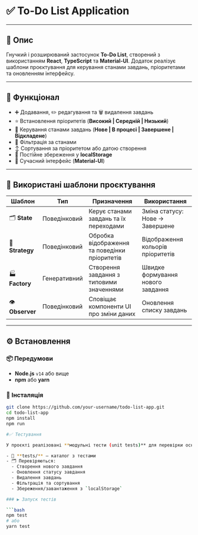# ✅ To-Do List Application
---

## 📌 Опис

Гнучкий і розширюваний застосунок **To-Do List**, створений з використанням **React**, **TypeScript** та **Material-UI**. Додаток реалізує шаблони проєктування для керування станами завдань, пріоритетами та оновленням інтерфейсу.

---

## 🚀 Функціонал

- ➕ Додавання, ✏️ редагування та 🗑️ видалення завдань
- ⭐ Встановлення пріоритетів (**Високий | Середній | Низький**)
- 🔄 Керування станами завдань (**Нове | В процесі | Завершене | Відкладене**)
- 🔎 Фільтрація за станами
- ↕️ Сортування за пріоритетом або датою створення
- 💾 Постійне збереження у **localStorage**
- 🎨 Сучасний інтерфейс (**Material-UI**)

---

## 🧩 Використані шаблони проєктування

| Шаблон        | Тип            | Призначення                                                      | Використання                         |
|---------------|----------------|-------------------------------------------------------------------|--------------------------------------|
| 🗂 **State**  | Поведінковий   | Керує станами завдань та їх переходами                           | Зміна статусу: Нове → Завершене     |
| 🎨 **Strategy** | Поведінковий | Обробка відображення та поведінки пріоритетів                    | Відображення кольорів пріоритетів   |
| 🏭 **Factory** | Генеративний  | Створення завдання з типовими значеннями                         | Швидке формування нового завдання   |
| 👁 **Observer** | Поведінковий | Сповіщає компоненти UI про зміни даних                           | Оновлення списку завдань            |

---

## ⚙️ Встановлення

### 📦 Передумови

- **Node.js** `v14` або вище
- **npm** або **yarn**

### 🔧 Інсталяція

```bash
git clone https://github.com/your-username/todo-list-app.git
cd todo-list-app
npm install
npm run

#✅ Тестування

У проєкті реалізовані **модульні тести (unit tests)** для перевірки основних функцій застосунку:

- 📂 **tests/** — каталог з тестами
- 🗂️ Перевіряються:
  - Створення нового завдання
  - Оновлення статусу завдання
  - Видалення завдань
  - Фільтрація та сортування
  - Збереження/завантаження з `localStorage`

### ▶️ Запуск тестів

```bash
npm test
# або
yarn test
